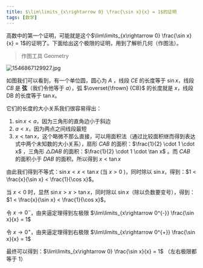 ```yaml
---
title: $\lim\limits_{x\rightarrow 0} \frac{\sin x}{x} = 1$的证明
tags: [数学]
---
```


高数中的第一个证明，可能就是这个$\lim\limits_{x\rightarrow 0} \frac{\sin x}{x} = 1$的证明了。下面给出这个极限的证明，用到了解析几何（作图法）。

<!-- more -->

> 作图工具 Geometry

![1546867129927.jpg](https://i.loli.net/2019/01/07/5c3351ce31372.jpg)

如图我们可以看到，有一个单位圆，圆心为 $A$ ，线段 $CE$ 的长度等于 $\sin x$，线段 $CB$ 是 **弦**（我们令他等于 $a$），弧 $\overset{\frown} {CB}$ 的长度就是 $x$，线段 DB 的长度等于 $\tan x$。

它们的长度的大小关系我们很容易得出：

1. $\sin x < a$，因为三角形的直角边小于斜边
2. $a < x$，因为两点之间线段最短
3. $x < \tan x$，这个略微不那么直接，可以用面积法（通过比较面积继而得到表达式中两个未知数的大小关系），扇形 $CAB$ 的面积：$\frac{1}{2} \cdot 1 \cdot x$ ，三角形 $\triangle DAB$ 的面积：$\frac{1}{2} \cdot 1 \cdot \tan x$ 。而 $CAB$ 的面积小于 $DAB$ 的面积。所以得到 $x < \tan x$

由此我们得到不等式：$\sin x < x < \tan x$ (当 $x>0$ )，同时除以 $\sin x$，得到：$1 < \frac{x}{\sin x} < \frac{1}{\cos x}$。

当 $x<0$ 时，显然 $\sin x > x > \tan x$，同时除以 $\sin x$（除以负数要变号），得到：$1 < \frac{x}{\sin x} < \frac{1}{\cos x}$。

令 $x\rightarrow 0^{-}$，由夹逼定理得到左极限 $\lim\limits_{x\rightarrow 0^{-}} \frac{\sin x}{x} = 1$

令 $x\rightarrow 0^{+}$，由夹逼定理得到右极限 $\lim\limits_{x\rightarrow 0^{+}} \frac{\sin x}{x} = 1$

最终可以得到：$\lim\limits_{x\rightarrow 0} \frac{\sin x}{x} = 1$ （左右极限都等于 1）
